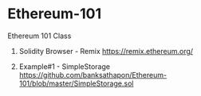 # Ethereum-101
Ethereum 101 Class


1. Solidity Browser - Remix
https://remix.ethereum.org/

2. Example#1 - SimpleStorage
https://github.com/banksathapon/Ethereum-101/blob/master/SimpleStorage.sol

